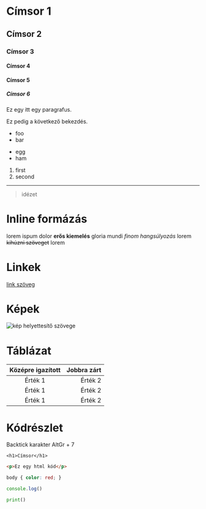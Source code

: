 # Címsor 1
## Címsor 2
### Címsor 3
#### Címsor 4
#### Címsor 5
##### Címsor 6

Ez egy itt egy paragrafus.

Ez pedig a következő bekezdés.

- foo
- bar

* egg
* ham

1. first
1. second

---

> idézet

# Inline formázás

lorem ispum dolor **erős kiemelés** gloria mundi *finom hangsúlyozás* lorem ~~kihúzni szöveget~~ lorem

# Linkek

[link szöveg](https://umszki.hu/)

# Képek

![kép helyettesítő szövege](https://umszki.hu/images/logo/umlogo_70x70_new.png)

# Táblázat

| Középre igazított | Jobbra zárt |
| :---------------: | ----------: |
| Érték 1           | Érték 2     |
| Érték 1           | Érték 2     |
| Érték 1           | Érték 2     |

# Kódrészlet

Backtick karakter AltGr + 7

```
<h1>Címsor</h1>
```

```html
<p>Ez egy html kód</p>
```

```css
body { color: red; }
```

```js
console.log()
```

```python
print()
```













